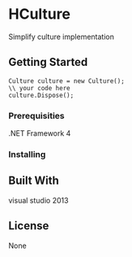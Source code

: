 # HCulture

Simplify culture implementation

## Getting Started

```
Culture culture = new Culture();
\\ your code here
culture.Dispose();
```

### Prerequisities

.NET Framework 4

### Installing

## Built With

visual studio 2013

## License

None

